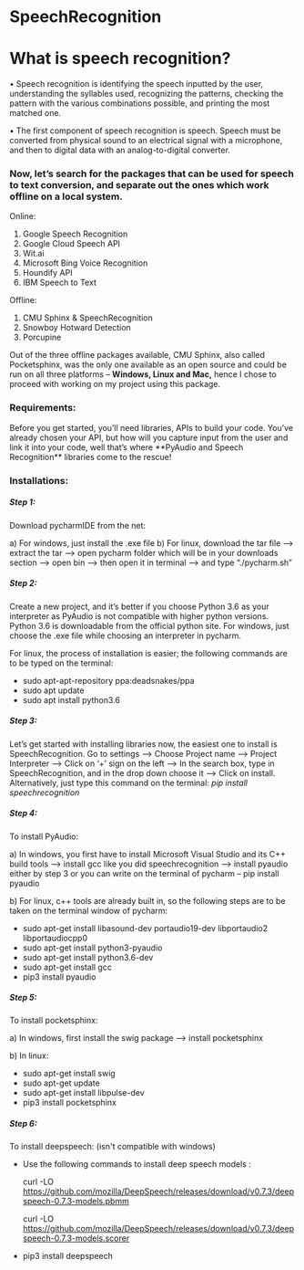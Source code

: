 # SpeechRecognition
<h1>What is speech recognition?</h1>

•	Speech recognition is identifying the speech inputted by the user, understanding the syllables used, recognizing the patterns, checking the pattern with the various combinations possible, and printing the most matched one. 

•	The first component of speech recognition is speech. Speech must be converted from physical sound to an electrical signal with a microphone, and then to digital data with an analog-to-digital converter. 

<h3>Now, let’s search for the packages that can be used for speech to text conversion, and separate out the ones which work offline on a local system. </h3>

Online:
1.	Google Speech Recognition
2.	Google Cloud Speech API
3.	Wit.ai
4.	Microsoft Bing Voice Recognition
5.	Houndify API
6.	IBM Speech to Text

Offline:
1. CMU Sphinx & SpeechRecognition
2. Snowboy Hotward Detection
3. Porcupine

Out of the three offline packages available, CMU Sphinx, also called Pocketsphinx, was the only one available as an open source and could be run on all three platforms – **Windows, Linux and Mac,** hence I chose to proceed with working on my project using this package. 

<h3> Requirements: </h3>
 Before you get started, you’ll need libraries, APIs to build your code. You’ve already chosen your API, but how will you capture input from the user and link it into your code, well that’s where **PyAudio and Speech Recognition** libraries come to the rescue!
 
<h3> Installations: </h3>

<h5>Step 1: </h5>

Download pycharmIDE from the net:

a) For windows, just install the .exe file
b) For linux, download the tar file --> extract the tar --> open pycharm folder which will be in your downloads section --> open bin --> then open it in terminal --> and type “./pycharm.sh”

<h5>Step 2: </h5> 

Create a new project, and it’s better if you choose Python 3.6 as your interpreter as PyAudio is not compatible with higher python versions. Python 3.6 is downloadable from the official python site. For windows, just choose the .exe file while choosing an interpreter in pycharm. 

For linux, the process of installation is easier; the following commands are to be typed on the terminal: 
-	sudo apt-apt-repository ppa:deadsnakes/ppa
-	sudo apt update
-	sudo apt install python3.6

<h5>Step 3: </h5>

Let’s get started with installing libraries now, the easiest one to install is SpeechRecognition. Go to settings --> Choose Project name --> Project Interpreter --> Click on ‘+’ sign on the left --> In the search box, type in SpeechRecognition, and in the drop down choose it --> Click on install. Alternatively, just type this command on the terminal: _pip install speechrecognition_

<h5>Step 4: </h5>

To install PyAudio: 

a) In windows, you first have to install Microsoft Visual Studio and its C++ build tools --> install gcc like you did speechrecognition --> install pyaudio either by step 3 or you can write on the terminal of pycharm – pip install pyaudio

b) For linux, c++ tools are already built in, so the following steps are to be taken on the terminal window of pycharm:
-	sudo apt-get install libasound-dev portaudio19-dev libportaudio2 libportaudiocpp0
-	sudo apt-get install python3-pyaudio
-	sudo apt-get install python3.6-dev
-	sudo apt-get install gcc
-	pip3 install pyaudio

<h5>Step 5: </h5> 

To install pocketsphinx:

a) In windows, first install the swig package --> install pocketsphinx

b) In linux: 
-	sudo apt-get install swig
-	sudo apt-get update
-	sudo apt-get install libpulse-dev
-	pip3 install pocketsphinx

 <h5> Step 6: </h5>
 
 To install deepspeech: (isn't compatible with windows)
 - Use the following commands to install deep speech models :     
 
   curl -LO https://github.com/mozilla/DeepSpeech/releases/download/v0.7.3/deepspeech-0.7.3-models.pbmm     
   
   curl -LO https://github.com/mozilla/DeepSpeech/releases/download/v0.7.3/deepspeech-0.7.3-models.scorer
   
 - pip3 install deepspeech
